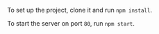 To set up the project, clone it and run `npm install`.

To start the server on port `80`, run `npm start`.
